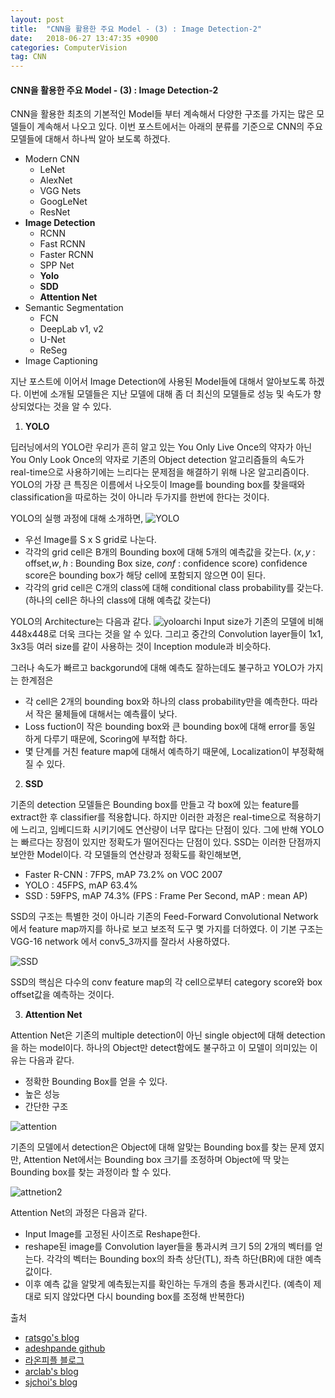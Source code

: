```yaml
---
layout: post
title:  "CNN을 활용한 주요 Model - (3) : Image Detection-2"
date:   2018-06-27 13:47:35 +0900
categories: ComputerVision
tag: CNN
---
```


#### CNN을 활용한 주요 Model - (3) : Image Detection-2

CNN을 활용한 최초의 기본적인 Model들 부터 계속해서 다양한 구조를 가지는 많은 모델들이 계속해서 나오고 있다. 이번 포스트에서는 아래의 분류를 기준으로 CNN의 주요 모델들에 대해서 하나씩 알아 보도록 하겠다.

* Modern CNN
  * LeNet
  * AlexNet
  * VGG Nets
  * GoogLeNet
  * ResNet
* **Image Detection**
  * RCNN
  * Fast RCNN
  * Faster RCNN
  * SPP Net
  * **Yolo**
  * **SDD**
  * **Attention Net**
* Semantic Segmentation
  * FCN
  * DeepLab v1, v2
  * U-Net
  * ReSeg  
* Image Captioning  

지난 포스트에 이어서 Image Detection에 사용된 Model들에 대해서 알아보도록 하겠다.
이번에 소개될 모델들은 지난 모델에 대해 좀 더 최신의 모델들로 성능 및 속도가 향상되었다는 것을 알 수 있다.


1. **YOLO**

딥러닝에서의 YOLO란 우리가 흔히 알고 있는 You Only Live Once의 약자가 아닌 You Only Look Once의 약자로 기존의 Object detection 알고리즘들의 속도가 real-time으로 사용하기에는 느리다는 문제점을 해결하기 위해 나온 알고리즘이다.
YOLO의 가장 큰 특징은 이름에서 나오듯이 Image를 bounding box를 찾을때와 classification을 따로하는 것이 아니라 두가지를 한번에 한다는 것이다.

YOLO의 실행 과정에 대해 소개하면,
![YOLO](https://cdn-images-1.medium.com/max/1200/1*m8p5lhWdFDdapEFa2zUtIA.jpeg)  
* 우선 Image를 S x S grid로 나눈다.
* 각각의 grid cell은 B개의 Bounding box에 대해 5개의 예측값을 갖는다.
($x,y$ : offset,$w,h$ : Bounding Box size, $conf$ : confidence score)
confidence score은 bounding box가 해당 cell에 포함되지 않으면 0이 된다.
* 각각의 grid cell은 C개의 class에 대해 conditional class probability를 갖는다.
(하나의 cell은 하나의 class에 대해 예측값 갖는다)

YOLO의 Architecture는 다음과 같다.
![yoloarchi](https://curt-park.github.io/images/yolo/Figure3.JPG)
Input size가 기존의 모델에 비해 448x448로 더욱 크다는 것을 알 수 있다. 그리고 중간의 Convolution layer들이 1x1, 3x3등 여러 size를 같이 사용하는 것이 Inception module과 비슷하다.

그러나 속도가 빠르고 backgorund에 대해 예측도 잘하는데도 불구하고 YOLO가 가지는 한계점은
* 각 cell은 2개의 bounding box와 하나의 class probability만을 예측한다.
따라서 작은 물체들에 대해서는 예측률이 낮다.
* Loss fuction이 작은 bounding box와 큰 bounding box에 대해 error를 동일 하게 다루기 때문에, Scoring에 부적합 하다.
* 몇 단계를 거친 feature map에 대해서 예측하기 때문에, Localization이 부정확해 질 수 있다.


2. **SSD**

기존의 detection 모델들은 Bounding box를 만들고 각 box에 있는 feature를 extract한 후 classifier를 적용합니다. 하지만 이러한 과정은 real-time으로 적용하기에 느리고, 임베디드화 시키기에도 연산량이 너무 많다는 단점이 있다. 그에 반해 YOLO는 빠르다는 장점이 있지만 정확도가 떨어진다는 단점이 있다. SSD는 이러한 단점까지 보안한 Model이다. 각 모델들의 연산량과 정확도를 확인해보면,
* Faster R-CNN : 7FPS, mAP 73.2% on VOC 2007
* YOLO : 45FPS, mAP 63.4%
* SSD : 59FPS, mAP 74.3%
(FPS : Frame Per Second, mAP : mean AP)

SSD의 구조는 특별한 것이 아니라 기존의 Feed-Forward Convolutional Network에서 feature map까지를 하나로 보고 보조적 도구 몇 가지를 더하였다.
이 기본 구조는 VGG-16 network 에서 conv5_3까지를 잘라서 사용하였다.

![SSD](http://openresearch.ai/uploads/default/optimized/1X/0b0340f7bd3686237a5d6b4c0141e8a6a2ab854b_1_690x482.png)

SSD의 핵심은 다수의 conv feature map의 각 cell으로부터 category score와 box offset값을 예측하는 것이다.


3. **Attention Net**

Attention Net은 기존의 multiple detection이 아닌 single object에 대해 detection을 하는 model이다. 하나의 Object만 detect함에도 불구하고 이 모델이 의미있는 이유는 다음과 같다.

* 정확한 Bounding Box를 얻을 수 있다.
* 높은 성능
* 간단한 구조

![attention](https://ai2-s2-public.s3.amazonaws.com/figures/2017-08-08/6f7de9849be93eff1c5f133defd9d70e5ff437ac/1-Figure1-1.png)

기존의 모델에서 detection은 Object에 대해 알맞는 Bounding box를 찾는 문제 였지만, Attention Net에서는 Bounding box 크기를 조정하며 Object에 딱 맞는 Bounding box를 찾는 과정이라 할 수 있다.

![attnetion2](https://dgyoo.github.io/images/iccv15.PNG)

Attention Net의 과정은 다음과 같다.
* Input Image를 고정된 사이즈로 Reshape한다.
* reshape된 image를 Convolution layer들을 통과시켜 크기 5의 2개의 벡터를 얻는다.
각각의 벡터는 Bounding box의 좌측 상단(TL), 좌측 하단(BR)에 대한 예측값이다.
* 이후 예측 값을 알맞게 예측됬는지를 확인하는 두개의 층을 통과시킨다.
(예측이 제대로 되지 않았다면 다시 bounding box를 조정해 반복한다)





출처
* [ratsgo's blog](https://ratsgo.github.io/deep%20learning/2017/10/09/CNNs/)
* [adeshpande github](https://adeshpande3.github.io/adeshpande3.github.io/The-9-Deep-Learning-Papers-You-Need-To-Know-About.html)
* [라온피플 블로그](https://laonple.blog.me/220654387455)
* [arclab's blog](http://arclab.tistory.com/150)
* [sjchoi's blog](https://github.com/sjchoi86/dl_tutorials_10weeks)
